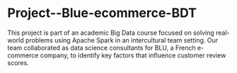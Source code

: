 # Project--Blue-ecommerce-BDT
This project is part of an academic Big Data course focused on solving real-world problems using Apache Spark in an intercultural team setting. Our team collaborated as data science consultants for BLU, a French e-commerce company, to identify key factors that influence customer review scores.

